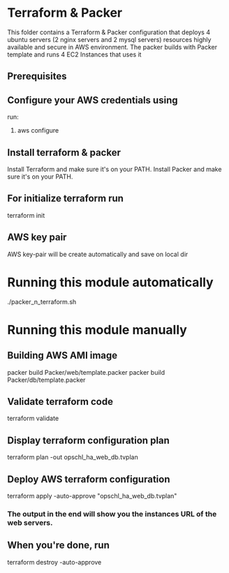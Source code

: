 # Terraform & Packer
This folder contains a Terraform & Packer configuration that deploys 4 ubuntu servers (2 nginx servers and 2 mysql servers) resources highly available and secure in AWS environment. The packer builds with Packer template and runs 4 EC2 Instances that uses it 


## Prerequisites
  ## Configure your AWS credentials using
  run:
  1) aws configure

  ## Install terraform & packer
  Install Terraform and make sure it's on your PATH.
  Install Packer and make sure it's on your PATH.

  ## For initialize terraform run
  terraform init
  
  ## AWS key pair
  AWS key-pair will be create automatically and save on local dir

# Running this module automatically
./packer_n_terraform.sh

# Running this module manually

## Building AWS AMI image
packer build Packer/web/template.packer
packer build Packer/db/template.packer

## Validate terraform code
terraform validate

## Display terraform configuration plan
terraform plan -out opschl_ha_web_db.tvplan

## Deploy AWS terraform configuration
terraform apply -auto-approve "opschl_ha_web_db.tvplan"

### The output in the end will show you the instances URL of the web servers.

## When you're done, run
terraform destroy -auto-approve
